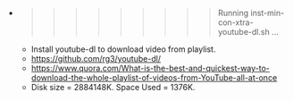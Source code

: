 * >>>>>>>>> Running inst-min-con-xtra-youtube-dl.sh ...
  * Install youtube-dl to download video from playlist.
  * https://github.com/rg3/youtube-dl/
  * https://www.quora.com/What-is-the-best-and-quickest-way-to-download-the-whole-playlist-of-videos-from-YouTube-all-at-once
  * Disk size = 2884148K. Space Used = 1376K.
